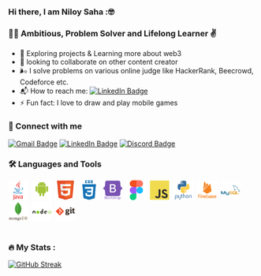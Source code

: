 
### Hi there, I am Niloy Saha ::nerd_face:	

<!-- <div  id="badges">
  <img src="https://komarev.com/ghpvc/?username=Niloy173&style=flat-square&color=blue" alt=""/>
</div>
 -->
  
### :man_technologist: Ambitious, Problem Solver and Lifelong Learner :v:  

- 🌱 Exploring projects & Learning more about web3
- 👯 looking to collaborate on other content creator
- 🌬️ I solve problems on various online judge like HackerRank, Beecrowd, Codeforce etc.
- 📬 How to reach me: [![LinkedIn Badge](https://img.shields.io/badge/linkedin-%230077B5.svg?style=for-the-badge&logo=linkedin&logoColor=white)](https://www.linkedin.com/in/niloy-saha-594558201/)
- ⚡ Fun fact: I love to draw and play mobile games


### :iphone: Connect with me

[![Gmail Badge](https://img.shields.io/badge/Gmail-D14836?style=for-the-badge&logo=gmail&logoColor=white)](mailto:niloysaha173@gmail.com?subject=[GitHub]%20Source%20Niloy%20Saha)
[![LinkedIn Badge](https://img.shields.io/badge/linkedin-%230077B5.svg?style=for-the-badge&logo=linkedin&logoColor=white)](https://www.linkedin.com/in/niloy-saha-594558201/)
[![Discord Badge](https://img.shields.io/badge/Discord-%237289DA.svg?style=for-the-badge&logo=discord&logoColor=white)](https://discord.com/channels/@me)



### :hammer_and_wrench: Languages and Tools 

<div>
  <img src="https://github.com/devicons/devicon/blob/master/icons/java/java-original-wordmark.svg" title="Java" alt="Java" width="40" height="40"/>&nbsp;
  <img src="https://github.com/devicons/devicon/blob/master/icons/android/android-original-wordmark.svg" title="Android" alt="Android" width="40" height="40"/>&nbsp;
  <img src="https://github.com/devicons/devicon/blob/master/icons/html5/html5-original.svg" title="HTML5" alt="HTML" width="40" height="40"/>&nbsp;
  <img src="https://github.com/devicons/devicon/blob/master/icons/css3/css3-plain-wordmark.svg"  title="CSS3" alt="CSS" width="40" height="40"/>&nbsp;
  <img src="https://github.com/devicons/devicon/blob/master/icons/bootstrap/bootstrap-plain-wordmark.svg"  title="Bootstrap" alt="Bootstrap" width="40" height="40"/>&nbsp;
   <img src="https://github.com/devicons/devicon/blob/master/icons/figma/figma-original.svg" title="Figma" alt="Figma" width="40" height="40"/>&nbsp;
  <img src="https://github.com/devicons/devicon/blob/master/icons/javascript/javascript-original.svg" title="JavaScript" alt="JavaScript" width="40" height="40"/>&nbsp;
  <img src="https://github.com/devicons/devicon/blob/master/icons/python/python-original-wordmark.svg" title="Python" alt="Python" width="40" height="40"/>&nbsp;
  <img src="https://github.com/devicons/devicon/blob/master/icons/firebase/firebase-plain-wordmark.svg" title="Firebase" alt="Firebase" width="40" height="40"/>&nbsp;
  <img src="https://github.com/devicons/devicon/blob/master/icons/mysql/mysql-original-wordmark.svg" title="MySQL"  alt="MySQL" width="40" height="40"/>&nbsp;
  <img src="https://github.com/devicons/devicon/blob/master/icons/mongodb/mongodb-original-wordmark.svg" title="Mongodb"  alt="Mongodb" width="40" height="40"/>&nbsp;
  <img src="https://github.com/devicons/devicon/blob/master/icons/nodejs/nodejs-original-wordmark.svg" title="NodeJS" alt="NodeJS" width="40" height="40"/>&nbsp;
  <img src="https://github.com/devicons/devicon/blob/master/icons/git/git-original-wordmark.svg" title="Git" **alt="Git" width="40" height="40"/>
</div>

<br>

<!-- <details open>
  <summary><b>More about me</b></summary>
<br>
  <img src="https://github-readme-stats.vercel.app/api?username=Niloy173&show_icons=true&theme=dracula" alt="GitHub stats" />
</details>

 -->



### :fire: My Stats :
[![GitHub Streak](http://github-readme-streak-stats.herokuapp.com?user=Niloy173&theme=dark&background=000000)](https://git.io/streak-stats)


<!--
**Niloy173/Niloy173** is a ✨ _special_ ✨ repository because its `README.md` (this file) appears on your GitHub profile.

Here are some ideas to get you started:

- 🔭 I’m currently working on ...
- 🌱 I’m currently learning ...
- 👯 I’m looking to collaborate on ...
- 🤔 I’m looking for help with ...
- 💬 Ask me about ...
- 📫 How to reach me: ...
- 😄 Pronouns: ...
- ⚡ Fun fact: ...
-->
